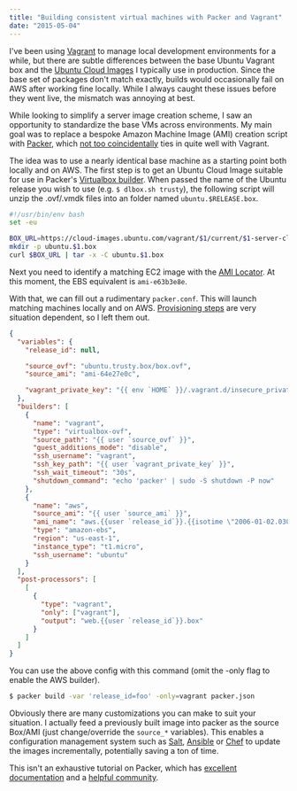 ```yaml
---
title: "Building consistent virtual machines with Packer and Vagrant"
date: "2015-05-04"
---
```


I've been using [Vagrant](https://www.vagrantup.com/) to manage local development environments for a while, but there are subtle differences between the base Ubuntu Vagrant box and the [Ubuntu Cloud Images](http://cloud-images.ubuntu.com/) I typically use in production. Since the base set of packages don't match exactly, builds would occasionally fail on AWS after working fine locally. While I always caught these issues before they went live, the mismatch was annoying at best.

While looking to simplify a server image creation scheme, I saw an opportunity to standardize the base VMs across environments. My main goal was to replace a bespoke Amazon Machine Image (AMI) creation script with [Packer](https://www.packer.io/), which [not too coincidentally](https://github.com/mitchellh) ties in quite well with Vagrant.

The idea was to use a nearly identical base machine as a starting point both locally and on AWS. The first step is to get an Ubuntu Cloud Image suitable for use in Packer's [Virtualbox builder](https://www.packer.io/docs/builders/virtualbox-ovf.html). When passed the name of the Ubuntu release you wish to use (e.g. `$ dlbox.sh trusty`), the following script will unzip the .ovf/.vmdk files into an folder named `ubuntu.$RELEASE.box`.

```sh
#!/usr/bin/env bash
set -eu

BOX_URL=https://cloud-images.ubuntu.com/vagrant/$1/current/$1-server-cloudimg-amd64-vagrant-disk1.box
mkdir -p ubuntu.$1.box
curl $BOX_URL | tar -x -C ubuntu.$1.box
```

Next you need to identify a matching EC2 image with the [AMI Locator](http://cloud-images.ubuntu.com/locator/ec2/). At this moment, the EBS equivalent is `ami-e63b3e8e`.

With that, we can fill out a rudimentary `packer.conf`. This will launch matching machines locally and on AWS. [Provisioning steps](https://developer.hashicorp.com/packer/docs/provisioners) are very situation dependent, so I left them out.

```json
{
  "variables": {
    "release_id": null,

    "source_ovf": "ubuntu.trusty.box/box.ovf",
    "source_ami": "ami-64e27e0c",

    "vagrant_private_key": "{{ env `HOME` }}/.vagrant.d/insecure_private_key"
  },
  "builders": [
    {
      "name": "vagrant",
      "type": "virtualbox-ovf",
      "source_path": "{{ user `source_ovf` }}",
      "guest_additions_mode": "disable",
      "ssh_username": "vagrant",
      "ssh_key_path": "{{ user `vagrant_private_key` }}",
      "ssh_wait_timeout": "30s",
      "shutdown_command": "echo 'packer' | sudo -S shutdown -P now"
    },
    {
      "name": "aws",
      "source_ami": "{{ user `source_ami` }}",
      "ami_name": "aws.{{user `release_id`}}.{{isotime \"2006-01-02.0304\"}}",
      "type": "amazon-ebs",
      "region": "us-east-1",
      "instance_type": "t1.micro",
      "ssh_username": "ubuntu"
    }
  ],
  "post-processors": [
    [
      {
        "type": "vagrant",
        "only": ["vagrant"],
        "output": "web.{{user `release_id`}}.box"
      }
    ]
  ]
}
```

You can use the above config with this command (omit the -only flag to enable the AWS builder).

```sh
$ packer build -var 'release_id=foo' -only=vagrant packer.json
```

Obviously there are many customizations you can make to suit your situation. I actually feed a previously built image into packer as the source Box/AMI (just change/override the `source_*` variables). This enables a configuration management system such as [Salt](https://github.com/saltstack/salt), [Ansible](http://www.ansible.com/) or [Chef](https://www.chef.io/chef/) to update the images incrementally, potentially saving a ton of time.

This isn't an exhaustive tutorial on Packer, which has [excellent documentation](https://www.packer.io/intro) and a [helpful community](https://www.packer.io/community).
